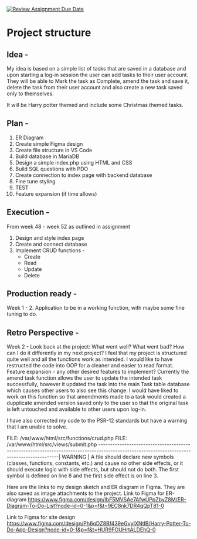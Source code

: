 [![Review Assignment Due Date](https://classroom.github.com/assets/deadline-readme-button-22041afd0340ce965d47ae6ef1cefeee28c7c493a6346c4f15d667ab976d596c.svg)](https://classroom.github.com/a/5k4uDUDX)

# Project structure

## Idea - 
My idea is based on a simple list of tasks that are saved in a database and upon starting a log-in session the user can add tasks to their user account.
They will be able to Mark the task as Complete, amend the task and save it, delete the task from their user account and also create a new task saved only to themselves.

It will be Harry potter themed and include some Christmas themed tasks.

## Plan - 
1. ER Diagram
2. Create simple Figma design
3. Create file structure in VS Code
4. Build database in MariaDB
5. Design a simple index.php using HTML and CSS
6. Build SQL questions with PDO
7. Create connection to index page with backend database
8. Fine tune styling
9. TEST
10. Feature expansion (if time allows)

## Execution - 
From week 48 - week 52 as outlined in assignment
1. Design and style index page
2. Create and connect database
3. Implement CRUD functions -
    - Create
    - Read
    - Update
    - Delete

## Production ready - 
Week 1 - 2. Application to be in a working function, with maybe some fine tuning to do.

## Retro Perspective - 
Week 2 -
Look back at the project: What went well? What went bad? How can I do it differently in my next project?
I feel that my project is structured quite well and all the functions work as intended. I would like to have restructed
the code into OOP for a cleaner and easier to read format.
Feature expansion - any other desired features to implement?
Currently the amend task function allows the user to update the intended task successfully, however it updated the task into the
main Task table database which causes other users to also see this change.
I would have liked to work on this function so that amendments made to a task would created a dupplicate amended version saved only to the user
so that the original task is left untouched and available to other users upon log-in.

I have also corrected my code to the PSR-12 standards but have a warning that I am unable to solve.

FILE: /var/www/html/src/functions/crud.php
FILE: /var/www/html/src/views/submit.php
-------------------------------------------------------------------------------------------------------------------------------------------| WARNING | A file should declare new symbols (classes, functions, constants, etc.) and cause no other side effects, or it should execute logic with side effects, but should not do both. The first symbol is defined on line 8 and the first side effect is on line 3.

Here are the links to my design sketch and ER diagram in Figma. They are also saved as image attachments to the project.
Link to Figma for ER-diagram 
https://www.figma.com/design/IbF5MVSAe7AfwUPpZbyZ8M/ER-Diagram-To-Do-List?node-id=0-1&p=f&t=9EC8nk7DR4qQpT81-0

Link to Figma for site design 
https://www.figma.com/design/Ph6qDZ8Bf439eGvyIXNtIB/Harry-Potter-To-Do-App-Design?node-id=0-1&p=f&t=HUR9FOUHrtALDEhQ-0
